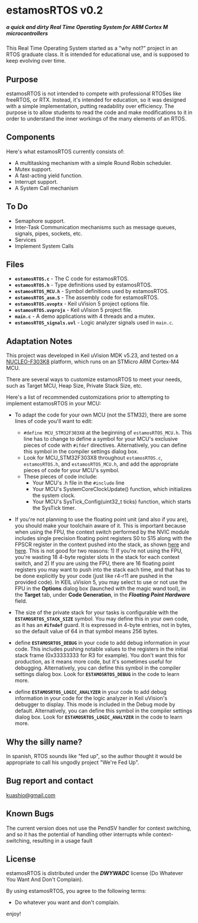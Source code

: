 # estamosRTOS v0.2
##### a quick and dirty Real Time Operating System for ARM Cortex M microcontrollers

This Real Time Operating System started as a "why not?" project in an RTOS graduate class. It is intended for educational use, and is supposed to keep evolving over time.

## Purpose
estamosRTOS is not intended to compete with professional RTOSes like freeRTOS, or RTX. Instead, it's intended for education, so it was designed with a simple implementation, putting readability over efficiency.
The purpose is to allow students to read the code and make modifications to it in order to understand the inner workings of the many elements of an RTOS.
    

## Components
Here's what estamosRTOS currently consists of: 

 - A multitasking mechanism with a simple Round Robin scheduler.
 - Mutex support.
 - A fast-acting yield function.
 - Interrupt support.
 - A System Call mechanism

## To Do 
 - Semaphore support.
 - Inter-Task Communication mechanisms such as message queues, signals, pipes, sockets, etc.
 - Services
 - Implement System Calls


## Files 
 - **`estamosRTOS.c`** - The C code for estamosRTOS.
 - **`estamosRTOS.h`** - Type definitions used by estamosRTOS.
 - **`estamosRTOS_MCU.h`** - Symbol definitions used by estamosRTOS.
 - **`estamosRTOS_asm.S`** - The assembly code for estamosRTOS.
 - **`estamosRTOS.uvoptx`**	- Keil uVision 5 project options file.
 - **`estamosRTOS.uvprojx`** - Keil uVision 5 project file.
 - **`main.c`** - A demo applications with 4 threads and a mutex.
 - **`estamosRTOS_signals.uvl`** - Logic analyzer signals used in `main.c`.
 

## Adaptation Notes
This project was developed in Keil uVision MDK v5.23, and tested on a [NUCLEO-F303K8](https://os.mbed.com/platforms/ST-Nucleo-F303K8/) platform, which runs on an STMicro ARM Cortex-M4 MCU.

There are several ways to customize estamosRTOS to meet your needs, such as Target MCU, Heap Size, Private Stack Size, etc.

Here's a list of recommended customizations prior to attempting to implement estamosRTOS in your MCU:

 - To adapt the code for your own MCU (not the STM32), there are some lines of code you'll want to edit:
    - `#define MCU_STM32F303X8` at the beginning of `estamosRTOS_MCU.h`. This line has to change to define a symbol for your MCU's exclusive pieces of code with `#ifdef` directives. Alternatively, you can define this symbol in the compiler settings dialog box.
    - Look for MCU_STM32F303X8 throughout `estamosRTOS.c`, `estamosRTOS.h`, and `estamosRTOS_MCU.h`, and add the appropriate pieces of code for your MCU's symbol.
    - These pieces of code include:
		- Your MCU's .h file in the `#include` line
		- Your MCU's SystemCoreClockUpdate() function, which initializes the system clock.
		- Your MCU's SysTick_Config(uint32_t ticks) function, which starts the SysTick timer.


 - If you're not planning to use the floating point unit (and also if you are), you should make your toolchain aware of it. This is important because when using the FPU, the context switch performed by the NVIC module includes single precision floating point registers S0 to S15 along with the FPSCR register in the context pushed into the stack, as shown [here](http://infocenter.arm.com/help/index.jsp?topic=/com.arm.doc.dui0553a/Babefdjc.html) and  [here](http://infocenter.arm.com/help/index.jsp?topic=/com.arm.doc.dai0298a/BCGHEEFD.html). This is not good for two reasons: 1) If you're not using the FPU, you're wasting 18 4-byte register slots in the stack for each context switch, and 2) If you are using the FPU, there are 16 floating point registers you may want to push into the stack each time, and that has to be done explicitly by your code (just like r4-r11 are pushed in the provided code). In KEIL uVision 5, you may select to use or not use the FPU in the **Options** dialog box (launched with the magic wand tool), in the **Target** tab, under **Code Generation**, in the ***Floating Point Hardware*** field.

 - The size of the private stack for your tasks is configurable with the **`ESTAMOSRTOS_STACK_SIZE`** symbol. You may define this in your own code, as it has an **`#ifndef`** guard. It is expressed in 4-byte entries, not in bytes, so the default value of 64 in that symbol means 256 bytes.

 - define **`ESTAMOSRTOS_DEBUG`** in your code to add debug information in your code. This includes pushing notable values to the registers in the initial stack frame (0x33333333 for R3 for example). You don't want this for production, as it means more code, but it's sometimes useful for debugging. Alternatively, you can define this symbol in the compiler settings dialog box. Look for **`ESTAMOSRTOS_DEBUG`** in the code to learn more. 

 - define **`ESTAMOSRTOS_LOGIC_ANALYZER`** in your code to add debug information in your code for the logic analyzer in Keil uVision's debugger to display. This mode is included in the Debug mode by default. Alternatively, you can define this symbol in the compiler settings dialog box. Look for **`ESTAMOSRTOS_LOGIC_ANALYZER`** in the code to learn more. 


## Why the silly name?
In spanish, RTOS sounds like "fed up", so the author thought it would be appropriate to call his ungodly project "We're Fed Up".

## Bug report and contact
kuashio@gmail.com

## Known Bugs 
The current version does not use the PendSV handler for context switching, and so it has the potential of handling other interrupts while context-switching, resulting in a usage fault

## License 
estamosRTOS is distributed under the ***DWYWADC*** license (Do Whatever You Want And Don't Complain).

By using estamosRTOS, you agree to the following terms:

- Do whatever you want and don't complain.

enjoy!
